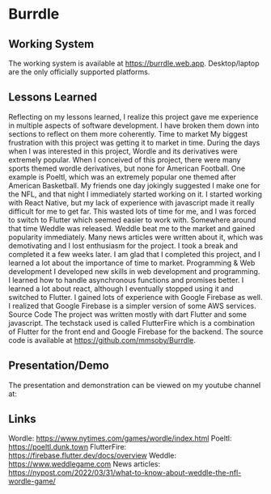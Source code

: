 # Burrdle

## Working System

The working system is available at https://burrdle.web.app. Desktop/laptop are the only officially
supported platforms.

## Lessons Learned

Reflecting on my lessons learned, I realize this project gave me experience in multiple aspects of
software development. I have broken them down into sections to reflect on them more coherently. Time
to market My biggest frustration with this project was getting it to market in time. During the days
when I was interested in this project, Wordle and its derivatives were extremely popular. When I
conceived of this project, there were many sports themed wordle derivatives, but none for American
Football. One example is Poeltl, which was an extremely popular one themed after American
Basketball. My friends one day jokingly suggested I make one for the NFL, and that night I
immediately started working on it. I started working with React Native, but my lack of experience
with javascript made it really difficult for me to get far. This wasted lots of time for me, and I
was forced to switch to Flutter which seemed easier to work with. Somewhere around that time Weddle
was released. Weddle beat me to the market and gained popularity immediately. Many news articles
were written about it, which was demotivating and I lost enthusiasm for the project. I took a break
and completed it a few weeks later. I am glad that I completed this project, and I learned a lot
about the importance of time to market. Programming & Web development I developed new skills in web
development and programming. I learned how to handle asynchronous functions and promises better. I
learned a lot about react, although I eventually stopped using it and switched to Flutter. I gained
lots of experience with Google Firebase as well. I realized that Google Firebase is a simpler
version of some AWS services. Source Code The project was written mostly with dart Flutter and some
javascript. The techstack used is called FlutterFire which is a combination of Flutter for the front
end and Google Firebase for the backend. The source code is available
at https://github.com/mmsoby/Burrdle.

## Presentation/Demo

The presentation and demonstration can be viewed on my youtube channel at:

## Links

Wordle: https://www.nytimes.com/games/wordle/index.html
Poeltl: https://poeltl.dunk.town
FlutterFire: https://firebase.flutter.dev/docs/overview
Weddle: https://www.weddlegame.com
News articles: https://nypost.com/2022/03/31/what-to-know-about-weddle-the-nfl-wordle-game/ 
